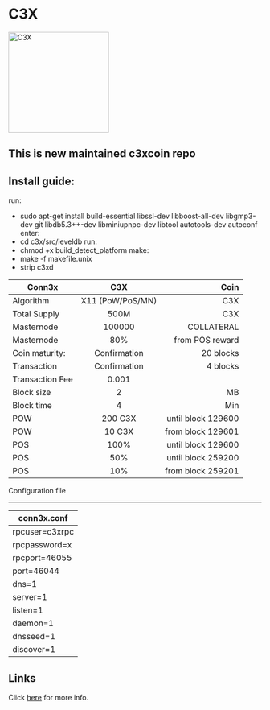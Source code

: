 # C3X

<img src="https://i.imgur.com/QVY55XR.png" alt="C3X" width="200"/>


This is new maintained c3xcoin repo
-------------

Install guide:
-------------

run:
* sudo apt-get install build-essential libssl-dev libboost-all-dev libgmp3-dev git libdb5.3++-dev libminiupnpc-dev libtool autotools-dev autoconf
enter:
* cd c3x/src/leveldb
run:
* chmod +x build_detect_platform
make:
* make -f makefile.unix
* strip c3xd


| Conn3x        | C3X           | Coin  |
| ------------- |:-------------:| -----:|
| Algorithm           | X11 (PoW/PoS/MN)  | C3X |
| Total Supply        | 500M    |  C3X  |
| Masternode          | 100000  |  COLLATERAL  |
| Masternode          | 80%  |  from POS reward  |
| Coin maturity: | Confirmation   | 20 blocks   |
| Transaction | Confirmation   |  4 blocks  |
| Transaction Fee | 0.001   |    |
| Block size          |   2   |  MB  |
| Block time          |   4   |  Min  |
| POW          |   200 C3X   |  until block 129600  |
| POW          |   10 C3X   |  from block 129601  |
| POS          |   100%   |  until block 129600  |
| POS          |   50%   |  until block 259200  |
| POS          |   10%   |  from block 259201  |


Configuration file
______________


| conn3x.conf        | 
| ------------- |
| rpcuser=c3xrpc           |
| rpcpassword=x        |
| rpcport=46055          | 
| port=46044         |
| dns=1          |
| server=1          |
| listen=1          |
| daemon=1          |
| dnsseed=1          |
| discover=1          |


Links
-----

Click [here](#) for more info.
